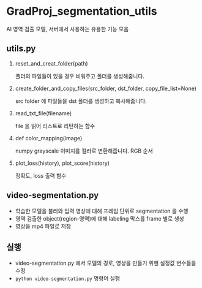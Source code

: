 # GradProj_segmentation_utils
AI 영역 검출 모델, 서버에서 사용하는 유용한 기능 모음



## utils.py

1. reset_and_creat_folder(path)

    폴더의 파일들이 있을 경우 비워주고
    폴더를 생성해줍니다.


2. create_folder_and_copy_files(src_folder, dst_folder, copy_file_list=None)

    src folder 에 파일들을 dst 폴더를 생성하고 복사해줍니다.

3. read_txt_file(filename)

    file 을 읽어 리스트로 리턴하는 함수

4. def color_mapping(image)

    numpy grayscale 이미지를 컬러로 변환해줍니다.
    RGB 순서

5. plot_loss(history), plot_score(history)

    정확도, loss 출력 함수


## video-segmentation.py
- 학습한 모델을 불러와 입력 영상에 대해 프레임 단위로 segmentation 을 수행
- 영역 검출한 object(region-영역)에 대해 labeling 막스를 frame 별로 생성
- 영상을 mp4 파일로 저장

## 실행
- video-segmentation.py 에서 모델의 경로, 영상을 만들기 위핸 설정값 변수들을 수정
- `python video-segmentation.py` 명령어 실행
